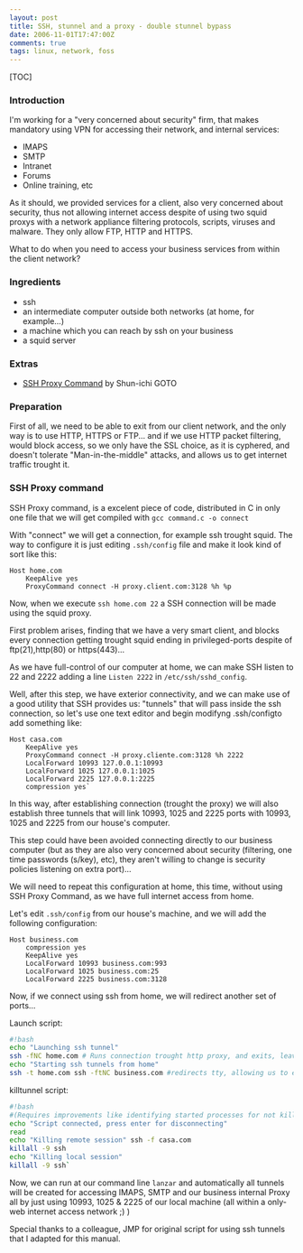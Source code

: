 ```yaml
---
layout: post
title: SSH, stunnel and a proxy - double stunnel bypass
date: 2006-11-01T17:47:00Z
comments: true
tags: linux, network, foss
---
```

[TOC]

### Introduction
I'm working for a "very concerned about security" firm, that makes mandatory using VPN for accessing their network, and internal services:

- IMAPS
- SMTP
- Intranet
- Forums
- Online training, etc

As it should, we provided services for a client, also very concerned about security, thus not allowing internet access despite of using two squid proxys with a network appliance filtering protocols, scripts, viruses and malware. They only allow FTP, HTTP and HTTPS.

What to do when you need to access your business services from within the client network?

### Ingredients

- ssh
- an intermediate computer outside both networks (at home, for example...)
- a machine which you can reach by ssh on your business
- a squid server

### Extras

- [SSH Proxy Command](http://zippo.taiyo.co.jp/~gotoh/ssh/connect.html) by Shun-ichi GOTO

### Preparation

First of all, we need to be able to exit from our client network, and the only way is to use HTTP, HTTPS or FTP... and if we use HTTP packet filtering, would block access, so we only have the SSL choice, as it is cyphered, and doesn't tolerate "Man-in-the-middle" attacks, and allows us to get internet traffic trought it.

### SSH Proxy command

SSH Proxy command, is a excelent piece of code, distributed in C in only one file that we will get compiled with `gcc command.c -o connect`

With "connect" we will get a connection, for example ssh trought squid.  The way to configure it is just editing `.ssh/config` file and make it look kind of sort like this:

~~~ssh
Host home.com
    KeepAlive yes
    ProxyCommand connect -H proxy.client.com:3128 %h %p
~~~

Now, when we execute `ssh home.com 22` a SSH connection will be made using the squid proxy.

First problem arises, finding that we have a very smart client, and blocks every connection getting trought squid ending in privileged-ports despite of ftp(21),http(80) or https(443)...

As we have full-control of our computer at home, we can make SSH listen to 22 and 2222 adding a line `Listen 2222` in `/etc/ssh/sshd_config`.

Well, after this step, we have exterior connectivity, and we can make use of a good utility that SSH provides us: "tunnels" that will pass inside the ssh connection, so let's use one text editor and begin modifyng .ssh/configto add something like:

~~~ssh
Host casa.com
    KeepAlive yes
    ProxyCommand connect -H proxy.cliente.com:3128 %h 2222
    LocalForward 10993 127.0.0.1:10993
    LocalForward 1025 127.0.0.1:1025
    LocalForward 2225 127.0.0.1:2225
    compression yes`
~~~

In this way, after establishing connection (trought the proxy) we will also establish three tunnels that will link 10993, 1025 and 2225 ports with 10993, 1025 and 2225 from our house's computer.

This step could have been avoided connecting directly to our business computer (but as they are also very concerned about security (filtering, one time passwords (s/key), etc), they aren't willing to change is security policies listening on extra port)...

We will need to repeat this configuration at home, this time, without using SSH Proxy Command, as we have full internet access from home.

Let's edit `.ssh/config` from our house's machine, and we will add the following configuration:

~~~ssh
Host business.com
    compression yes
    KeepAlive yes
    LocalForward 10993 business.com:993
    LocalForward 1025 business.com:25
    LocalForward 2225 business.com:3128
~~~

Now, if we connect using ssh from home, we will redirect another set of ports...

Launch script:

~~~bash
#!bash
echo "Launching ssh tunnel"
ssh -fNC home.com # Runs connection trought http proxy, and exits, leaving ssh
echo "Starting ssh tunnels from home"
ssh -t home.com ssh -ftNC business.com #redirects tty, allowing us to enter one-time-password, and because it will not forks to background, process will appear as blocked at this point for a while
~~~

killtunnel script:

~~~bash
#!bash
#(Requires improvements like identifying started processes for not killing other not opened by "launch" script.
echo "Script connected, press enter for disconnecting"
read
echo "Killing remote session" ssh -f casa.com
killall -9 ssh
echo "Killing local session"
killall -9 ssh`
~~~

Now, we can run at our command line `lanzar` and automatically all tunnels will be created for accessing IMAPS, SMTP and our business internal Proxy all by just using 10993, 1025 & 2225 of our local machine (all within a only-web internet access network ;) )

Special thanks to a colleague, JMP for original script for using ssh tunnels that I adapted for this manual.
